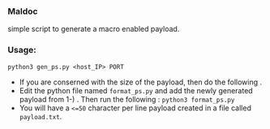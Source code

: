 ### Maldoc
simple script to generate a macro enabled payload.
### Usage:
`python3 gen_ps.py <host_IP> PORT`
- If you are conserned with the size of the payload, then do the following .
- Edit the python file named `format_ps.py` and add the newly generated payload from 1-) . Then run the following :
`python3 format_ps.py`
- You will have a `<=50` character per line payload created in a file called `payload.txt`.
